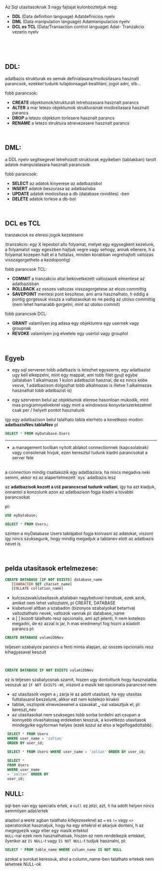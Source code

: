 Az Sql utasitasoknak 3 nagy fajtajat kulonboztetjuk meg:
- **DDL** (Data definition language) Adatdefinicios nyelv
- **DML** (Data manipulation language) Adatmanipulacios nyelv
- **DCL es TCL** (Data/Transaction control language) Adat- Tranzakcio vezerlo nyelv

<br>
<br>
<br>

## DDL:
adatbazis strukturak es semak definialasara/modositasara hasznalt parancsok, ezekkel tudunk tulajdonsagait beallitani, jogot adni, stb...

fobb parancsok:
- **CREATE**      objektumok/strukturalt letrehozasara hasznalt parancs
- **ALTER**       a mar letezo objektumok strukturainak modositasara hasznalt parancs
- **DROP**        a letezo objektum torlesere hasznalt parancs
- **RENAME**      a letezo struktura atnevezesere hasznalt parancs

<br>

## DML:
a DDL nyelv segitsegevel letrehozott strukturak egyikeben (tablakban) tarolt adatok manipulalasara hasznalt parancsok

fobb parancsok:
- **SELECT**      az adatok kinyerese az adatbazisbol
- **INSERT**      adatok beszurasa az adatbazisba
- **UPDATE**      adatok modositasa a db (database rovidites) -ben
- **DELETE**      adatok torlese a db-bol

<br>

## DCL es TCL
tranzakciok es eleresi jogok kezelesere 

(tranzakcio: egy X lepesbol allo folyamat, melyet egy egysegkent kezelunk, a folyamatot vagy egeszben hajtjuk vegre vagy sehogy, annak ellenere, h a folyamat kozepen halt el a futtatas, minden korabban vegrehajtott valtozas visszagorgetheto a kezdopontig)
 
fobb parancsok TCL:
- **COMMIT**      a tranzakcio altal bekovetkezett valtozasok elmentese az adatbazisban
- **ROLLBACK**    az osszes valtozas visszagorgetese az elozo committig 
- **SAVEPOINT**   mentesi pont keszitese, ami arra hasznalhato, h eddig a pontig gorgessuk vissza a valtozasokat es ne pedig az utolso committig (nem lehet hamarabb gorgetni, mint az utolso commit)

fobb parancsok DCL:
- **GRANT**      valamilyen jog adasa egy objektumra egy usernek vagy groupnak
- **REVOKE**      valamilyen jog elvetele egy usertol vagy grouptol 
 
 <br>
 
 ## Egyeb
 
   * egy sql serveren tobb adatbazis is letezhet egyszerre, egy adatbazist ugy kell elkepzelni, mint egy mappat, ami tobb filet gyujt egybe
    <br>
    (altalaban 1 alkalmazas 1 kulon adatbazist hasznal, de ez nincs kobe vesve, 1 adatbazison dolgozhat tobb alkalmazas is illetve 1 alkalmazas hasznalhat tobb adatbazist is)
 
   * egy szerveren belul az objektumok elerese hasonloan mukodik, mint mas programnyelveknel vagy mint a windowsos konyvtarszerkezetnel csak per / helyett pontot hasznalunk
 
 igy egy adatbazison belul talalhato tabla elerheto a kovetkezo modon: **adatbazisNev.tablaNev**
 pl 
 ``` sql
 SELECT * FROM myDatabase.Users
 ```
 ---
 
   * a management toolban nyitott ablakot connectionnek (kapcsolatnak) vagy consolenak hivjuk, ezen keresztul tudunk kiadni parancsokat a server fele
   <br>
    a connection mindig csatlakozik egy adatbazisra, ha nincs megadva neki semmi, akkor ez az alapertelmezett `sys` adatbazis lesz
 
 az **adatbazisok kozott a `USE` parancscsal tudunk valtani**, igy ha azt kiadjuk, onnantol a konzolunk azon az adatbazison fogja kiadni a tovabbi parancsokat
 
 pl: 
 ``` sql
 USE myDatabase; 

 SELECT * FROM Users;
```
 szinten a myDatabase Users tablajabol fogja kiolvasni az adatokat, viszont igy nincs szuksegunk, hogy mindig megadjuk a tablanev elott az adatbazis nevet is
 

<br>

## pelda utasitasok ertelmezese:

``` sql
CREATE DATABASE [IF NOT EXISTS] database_name
   [CHARACTER SET charset_name]
   [COLLATE collation_name]
```
   * kulcsszavak/utasitasok altalaban nagybetuvel irandoak, ezek azok, amiket nem lehet valtoztatni, pl CREATE, DATABASE
   * kisbetuvel altban a szabadon (bizonyos szabalyokat betartva) valtoztathato nevek, valtozok vannak pl: database_name
   * a [ ] kozott talalhato resz opcionalis, ami azt jelenti, h nem kotelezo megadni, de ez azzal is jar, h mas eredmenyt fog hozni a kiadott parancs
pl:
``` sql
CREATE DATABASE valamiDbNev
```
teljesen szabalyos parancs a fenti minta alapjan, az osszes opcionalis resz kihagyasaval keszult

<br>

``` sql
CREATE DATABASE IF NOT EXISTS valamiDbNev
```
 ez is teljesen szabalyosnak szamit, hiszen ugy dontottunk hogy hasznalatba vesszuk az `IF NOT EXISTS` -et, viszont a masik ket opcionalis parancsot nem

   * az utasitasok vegen a **;** zarja le az adott utasitast, ha egy utasitas futtatasarol beszelunk, akkor ezt nem kotelezo kirakni
   * tablak, oszlopok elnevezesenel a szavakat **_**-sal valasztjuk el, pl: kereszt_nev
   * az utasitasokat nem szukseges tobb sorba tordelni azt csupan a konnyebb olvashatosag erdekeben tesszuk, a kovetkezo utasitasok mindegyike egyforman helyes (ezek kozul az elso a legelfogadottabb): 
   
   ``` sql
    SELECT * FROM Users 
    WHERE user_name = 'zoltan' 
    ORDER BY user_id;

    SELECT * FROM Users WHERE user_name = 'zoltan' ORDER BY user_id;
    
    SELECT *
    FROM Users
    WHERE user_name 
    = 'zoltan' ORDER BY 
    user_id;
   ```



## NULL:

sql-ben van egy specialis ertek, a `null` ez jelzi, azt, h ha adott helyen nincs semmilyen adat/ertek

alapbol a `WHERE` agban talalhato kifejezeseknel az `=` es `!=` vagy `<>` operatorokat hasznaljuk, hogy ha egy ertekrol el akarjuk donteni, h az megegyezik vagy elter egy masik ertektol <br>
`NULL`-nal ezek nem hasznalhatoak, hiszen ez nem rendelkezik ertekkel, ilyenkor az `IS NULL`-t vagy `IS NOT NULL`-t tudjuk hasznalni, pl: <br>

``` sql 
SELECT * FROM table_name WHERE column_name IS NOT NULL
``` 
azokat a sorokat keressuk, ahol a column_name-ben talalhato ertekek nem lehetnek NULL-ok

